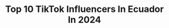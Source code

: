 ---
title: Top 10 TikTok Influencers In Ecuador In 2024
description: >-
  Find top TikTok influencers in Ecuador in 2024. Most popular hashtags: #fyp #parati #feliz #greenscreen.
platform: TikTok
hits: 697
text_top: Discover the best TikTok influencers on inBeat.
text_bottom: Our platform has 697 TikTok influencers like this in Ecuador for you to connect with.
profiles:
  - username: "ruth_1211_la_mejor"
    fullname: >-
      Angela352kawuay
    bio: >-
      amo a todos mis seguidores 💜y para los que son nuevos bienvenido/a nv:no -w-
    location: "Ecuador"
    followers: 46700
    engagement: 2433
    commentsToLikes: 0.069382
    id: ckbbaxm3gzzjq0j23dwunjf4k
    verified: false
    hashtags: "#greenscreen, #tuneldeltiempo, #gachaclub, #los"
  - username: "clueless._.kai"
    fullname: >-
      ara ara.... 👁👁
    bio: >-
      bully AND stalker =jay 😑 kayden= num.3💔 #kaiisswagerthanboth #kaiforthewin
    location: "Ecuador"
    followers: 97200
    engagement: 2371
    commentsToLikes: 0.053499
    id: ckb17ctnduyz10j23zehourbk
    verified: false
    hashtags: "#idk, #foryoupage, #gacha, #aot"
  - username: "dancewithwolf"
    fullname: >-
      Danza con lobos✅
    bio: >-
      Temporada de Ballenas en Salinas Ecuador 🐋💦🐋💦🐋💦🐋💦🐋💦
    location: "Ecuador"
    followers: 30800
    engagement: 2078
    commentsToLikes: 0.417358
    id: ckaut3uqqy3o50j23ev35tsjl
    verified: false
    hashtags: "#guia, #ponderwithzion, #playadesalinas, #mar"
  - username: "reymun_art"
    fullname: >-
      ✨Reymun✨
    bio: >-
      ✨vivan el Arte, hasta inhalar pintura✨ na mentira... esto es Family friendly.
    location: "Ecuador"
    followers: 22600
    engagement: 2057
    commentsToLikes: 0.072214
    id: ckd16sjt8nure0j23hh2p1caz
    verified: false
    hashtags: "#foryou, #lentejas, #draw, #makeup"
  - username: "sooy.nena"
    fullname: >-
      ✿᭄Ｎｅｎａ→ღ
    bio: >-
      Me sigues? o TiEnEs MiEdO aL eXiTo 😼 Spam=🚫BLOQUEO🚫 ID: 🍀1949128467🍀 EE.UU
    location: "Ecuador"
    followers: 7384
    engagement: 1416
    commentsToLikes: 0.197788
    id: ckck2kfv0m1150j233ti7bbv8
    verified: false
    hashtags: "#queelamorfluya"
  - username: "jr_ribera"
    fullname: >-
      JordiRibera👅
    bio: >-
      ✨Nueva cuenta, sígueme bb✨ - Ig: jordiriberamusica 🌹¿150k?🌹 No Spam de likes
    location: "Ecuador"
    followers: 109300
    engagement: 1598
    commentsToLikes: 0.109455
    id: ckbf2ck1hpdl50j23qxyx8qtj
    verified: false
    hashtags: "#foryoupage, #parati, #fyp, #soltero"
  - username: "tujosue_ec"
    fullname: >-
      Josué 
    bio: >-
      Estoy intentando cambiar el mundo de nuestros animales 🐾🌎 Te unes? Bienvenid@✊
    location: "Ecuador"
    followers: 1200000
    engagement: 2809
    commentsToLikes: 0.018262
    id: ckdnhu87ti9uz0j23t8zv67ag
    verified: false
    hashtags: "#refugio, #help, #dog, #animales"
  - username: "eddiemew"
    fullname: >-
      EddieMew
    bio: >-
      Si lo sueñas es Posible ✨ 🇪🇨
    location: "Ecuador"
    followers: 1200000
    engagement: 1667
    commentsToLikes: 0.012446
    id: ckbf2jxzcpmmc0j23ansnbxm1
    verified: true
    hashtags: "#comedia, #tatostime, #bromas, #diadelasmadres"
  - username: "29karito29"
    fullname: >-
      Ratona
    bio: >-
      😊Quito-Ecuador😊 wii gracias ya somos 4k 🐁🐭💃🏻 Insta: Ratoncitakarol Younow
    location: "Ecuador"
    followers: 4680
    engagement: 2428
    commentsToLikes: 0.062163
    id: ckbkj63scbwgx0j234xqgw3wp
    verified: false
    hashtags: "#fyp, #parati, #younowenespanoloficial, #comedian"
  - username: "96_ciana"
    fullname: >-
      Cindy Anahi Proaño
    bio: >-
      🇪🇨🅴🅲🆄🅰🅳🅾🆁-🆀🆄🅸🆃🅾🇪🇨 ɪɢ: ancycrxzy 🏳️‍🌈 ❤️⚽
    location: "Ecuador"
    followers: 3459
    engagement: 2022
    commentsToLikes: 0.066173
    id: ckaupn3a8urcp0j23n0v64pqn
    verified: false
    hashtags: "#ecuador, #fyp, #lesbianas, #23"
---